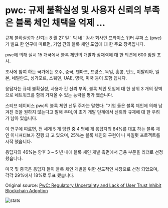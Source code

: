 # pwc: 규제 불확실성 및 사용자 신뢰의 부족은 블록 체인 채택을 억제 ...

규제 불확실성과 신뢰는 8 월 27 일 ' 빅 네 ' 감사 회사인 프라이스 워터 쿠퍼 스 (pwc)가 발표 한 연구에 따르면, 기업 간의 블록 체인 도입에 대 한 주요 장벽입니다.

pwc에 의해 실시 15 개국에서 블록 체인의 개발과 잠재력에 대 한 의견에 600 임원 조사.

조사에 참여 하는 국가에는 호주, 중국, 덴마크, 프랑스, 독일, 홍콩, 인도, 이탈리아, 일본, 네덜란드, 싱가포르, 스웨덴, UAE, 영국, 미국 등이 포함 됩니다.

응답자는 규제 불확실성, 사용자 간 신뢰 부족, 블록 체인 도입에 대 한 상위 3 개의 장벽으로 네트워크를 함께 가져올 수 있는 능력을 평가 했습니다.

스티브 데이비스 pwc의 블록 체인 선두 주자는 말했다: "기업 들은 블록 체인에 의해 남겨진 것을 원하지 않는다고 말해 주며,이 초기 개발 단계에서 신뢰와 규제에 대 한 우려가 남아 있습니다.

이 연구에 따르면, 전 세계 5 개 임원 중 4 명에 게 응답자의 84%를 대표 하는 블록 체인 이니셔티브가 진행 되 고 있으며, 25%는 블록 체인의 구현이 나 파일럿 프로젝트를 시작 했습니다.

응답자의 46%는 향후 3 ~ 5 년 내에 블록 체인 개발 측면에서 금융 부문을 리더로 선정 했습니다.

미국 및 중국은 응답자 들이 블록 체인 개발을 위한 선도적인 시장으로 선정 되었으며, 각각 29%에서 18%로 투표 했습니다.

Original source: [PwC: Regulatory Uncertainty and Lack of User Trust Inhibit Blockchain Adoption](https://cointelegraph.com/news/pwc-regulatory-uncertainty-and-lack-of-user-trust-inhibit-blockchain-adoption)

![stats](https://c.statcounter.com/11760860/0/a89fa40b/1/ "stats")